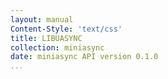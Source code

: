 ```yaml
---
layout: manual
Content-Style: 'text/css'
title: LIBUASYNC
collection: miniasync
date: miniasync API version 0.1.0
...
```


[comment]: <> (SPDX-License-Identifier: BSD-3-Clause)
[comment]: <> (Copyright 2021, Intel Corporation)
